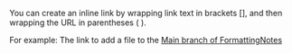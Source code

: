 You can create an inline link by wrapping link text in brackets [], and then wrapping the URL in parentheses ( ).

For example:
The link to add a file to the [Main branch of FormattingNotes](https://github.com/ChristineLamb/FormattingNotes/new/main)
